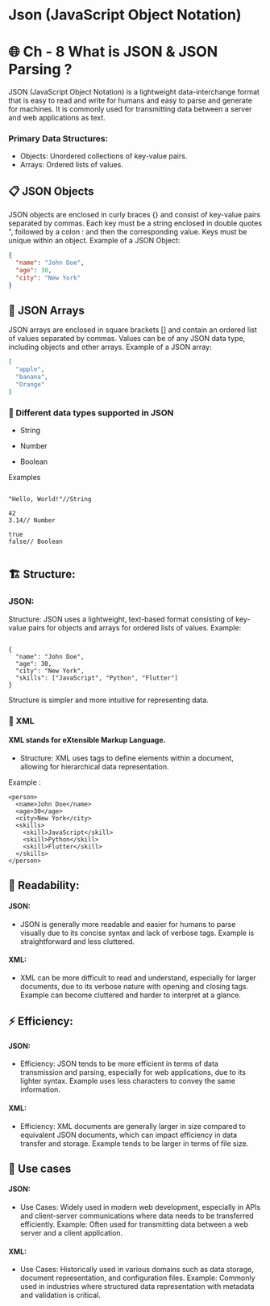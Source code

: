 # Json (JavaScript Object Notation)

# 🌐 Ch - 8 What is JSON & JSON Parsing ?


JSON (JavaScript Object Notation) is a lightweight data-interchange format that is easy to read and write for humans and easy to parse and generate for machines. It is commonly used for transmitting data between a server and web applications as text.

### Primary Data Structures:
- Objects: Unordered collections of key-value pairs.
- Arrays: Ordered lists of values.
  
## 📋 JSON Objects
JSON objects are enclosed in curly braces {} and consist of key-value pairs separated by commas. Each key must be a string enclosed in double quotes ", followed by a colon : and then the corresponding value. Keys must be unique within an object.
Example of a JSON Object:
```json
{
  "name": "John Doe",
  "age": 30,
  "city": "New York"
}
```

## 📁 JSON Arrays

JSON arrays are enclosed in square brackets [] and contain an ordered list of values separated by commas. Values can be of any JSON data type, including objects and other arrays.
Example of a JSON array:
```json
[
  "apple",
  "banana",
  "Orange"
]
```

### 📝 Different data types supported in JSON  

-  String
- Number

- Boolean

Examples
```

"Hello, World!"//String

42
3.14// Number

true 
false// Boolean


```






## 🏗️ Structure:
### JSON:

Structure: JSON uses a lightweight, text-based format consisting of key-value pairs for objects and arrays for ordered lists of values.
Example:
```

{
  "name": "John Doe",
  "age": 30,
  "city": "New York",
  "skills": ["JavaScript", "Python", "Flutter"]
}
```
Structure is simpler and more intuitive for representing data.

### 📄 XML
#### XML stands for eXtensible Markup Language.
- Structure: XML uses tags to define elements within a document, allowing for hierarchical data representation.

Example :
```
<person>
  <name>John Doe</name>
  <age>30</age>
  <city>New York</city>
  <skills>
    <skill>JavaScript</skill>
    <skill>Python</skill>
    <skill>Flutter</skill>
  </skills>
</person>
```

## 📖 Readability:
#### JSON:

 - JSON is generally more readable and easier for humans to parse visually due to its concise syntax and lack of verbose tags.
Example is straightforward and less cluttered.

#### XML:
- XML can be more difficult to read and understand, especially for larger documents, due to its verbose nature with opening and closing tags.
Example can become cluttered and harder to interpret at a glance.

## ⚡ Efficiency:
#### JSON:

- Efficiency: JSON tends to be more efficient in terms of data transmission and parsing, especially for web applications, due to its lighter syntax.
Example uses less characters to convey the same information.
#### XML:

- Efficiency: XML documents are generally larger in size compared to equivalent JSON documents, which can impact efficiency in data transfer and storage.
Example tends to be larger in terms of file size.

## 🚀 Use cases

#### JSON:

- Use Cases: Widely used in modern web development, especially in APIs and client-server communications where data needs to be transferred efficiently.
Example: Often used for transmitting data between a web server and a client application.
#### XML:

- Use Cases: Historically used in various domains such as data storage, document representation, and configuration files.
Example: Commonly used in industries where structured data representation with metadata and validation is critical.


